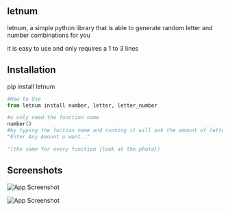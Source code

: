 ## letnum

letnum, a simple python library that is able to generate random letter and number combinations for you

it is easy to use and only requires a 1 to 3 lines
## Installation

pip install letnum

```py
#How to Use
from letnum install number, letter, letter_number

#u only need the function name
number()
#by typing the fuction name and running it will ask the amount of letters.
"Enter Any Amount u want.."

"(the same for every function {look at the photo})
```

## Screenshots

![App Screenshot](https://cdn.discordapp.com/attachments/1076890796399276042/1076987830431137852/image.png)

![App Screenshot](https://cdn.discordapp.com/attachments/1076890796399276042/1076987956256059432/image.png)

